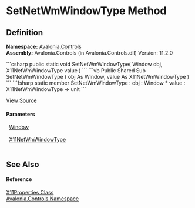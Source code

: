 # SetNetWmWindowType Method




## Definition
**Namespace:** <a href="N_Avalonia_Controls">Avalonia.Controls</a>  
**Assembly:** Avalonia.Controls (in Avalonia.Controls.dll) Version: 11.2.0

<Tabs groupId="api-code-preview">
<TabItem value="csharp" label="C#">
```csharp
public static void SetNetWmWindowType(
	Window obj,
	X11NetWmWindowType value
)
```
</TabItem>
<TabItem value="vb" label="VB">
```vb
Public Shared Sub SetNetWmWindowType ( 
	obj As Window,
	value As X11NetWmWindowType
)
```
</TabItem>
<TabItem value="fsharp" label="F#">
```fsharp
static member SetNetWmWindowType : 
        obj : Window * 
        value : X11NetWmWindowType -> unit 
```
</TabItem>
</Tabs>



<a href="https://github.com/AvaloniaUI/Avalonia/tree/master/src/Avalonia.Controls/Platform/X11Properties.cs#L15" title="View the source code">View Source</a>



#### Parameters
<dl><dt>  <a href="T_Avalonia_Controls_Window">Window</a></dt><dd> </dd><dt>  <a href="T_Avalonia_Controls_Platform_X11NetWmWindowType">X11NetWmWindowType</a></dt><dd> </dd></dl>

## See Also


#### Reference
<a href="T_Avalonia_Controls_X11Properties">X11Properties Class</a>  
<a href="N_Avalonia_Controls">Avalonia.Controls Namespace</a>  
